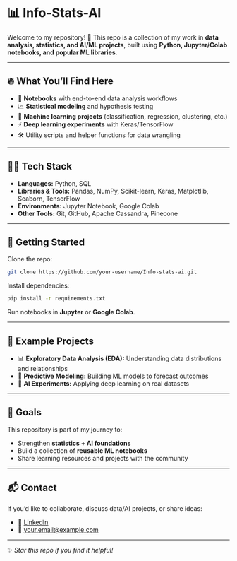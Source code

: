 

# 📊 Info-Stats-AI

Welcome to my repository! 🚀 This repo is a collection of my work in **data analysis, statistics, and AI/ML projects**, built using **Python, Jupyter/Colab notebooks, and popular ML libraries**.

---

## 🔥 What You’ll Find Here

* 📂 **Notebooks** with end-to-end data analysis workflows
* 📈 **Statistical modeling** and hypothesis testing
* 🤖 **Machine learning projects** (classification, regression, clustering, etc.)
* ⚡ **Deep learning experiments** with Keras/TensorFlow
* 🛠️ Utility scripts and helper functions for data wrangling

---

## 🧑‍💻 Tech Stack

* **Languages:** Python, SQL
* **Libraries & Tools:** Pandas, NumPy, Scikit-learn, Keras, Matplotlib, Seaborn, TensorFlow
* **Environments:** Jupyter Notebook, Google Colab
* **Other Tools:** Git, GitHub, Apache Cassandra, Pinecone

---

## 🚀 Getting Started

Clone the repo:

```bash
git clone https://github.com/your-username/Info-stats-ai.git
```

Install dependencies:

```bash
pip install -r requirements.txt
```

Run notebooks in **Jupyter** or **Google Colab**.

---

## 📌 Example Projects

* 📊 **Exploratory Data Analysis (EDA):** Understanding data distributions and relationships
* 🔮 **Predictive Modeling:** Building ML models to forecast outcomes
* 🎯 **AI Experiments:** Applying deep learning on real datasets

---

## 🌟 Goals

This repository is part of my journey to:

* Strengthen **statistics + AI foundations**
* Build a collection of **reusable ML notebooks**
* Share learning resources and projects with the community

---

## 📬 Contact

If you’d like to collaborate, discuss data/AI projects, or share ideas:

* 💼 [LinkedIn](https://www.linkedin.com)
* 📧 [your.email@example.com](mailto:your.email@example.com)

---

✨ *Star this repo if you find it helpful!*


